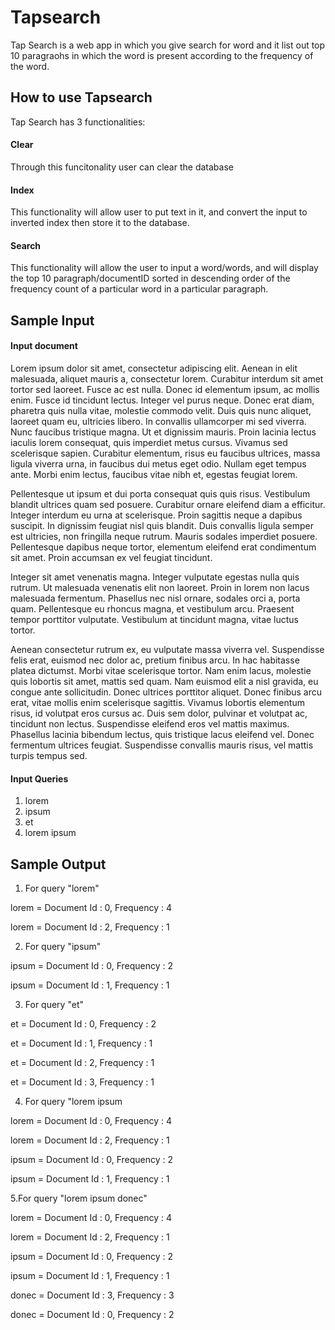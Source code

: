 # Tapsearch

Tap Search is a web app in which you give search for word and it list out top 10 paragraohs in which the word is present according to the frequency of the word.

## How to use Tapsearch

Tap Search has 3 functionalities:

#### Clear

Through this funcitonality user can clear the database

#### Index

This functionality will allow user to put text in it, and convert the input to inverted index then store it to the database.

#### Search

This functionality will allow the user to input a word/words, and will display the top 10 paragraph/documentID sorted in descending order of the frequency count of a particular word in a particular paragraph.    

## Sample Input 

#### Input document

Lorem ipsum dolor sit amet, consectetur adipiscing elit. Aenean in elit malesuada, aliquet mauris a, consectetur lorem. Curabitur interdum sit amet tortor sed laoreet. Fusce ac est nulla. Donec id elementum ipsum, ac mollis enim. Fusce id tincidunt lectus. Integer vel purus neque. Donec erat diam, pharetra quis nulla vitae, molestie commodo velit. Duis quis nunc aliquet, laoreet quam eu, ultricies libero. In convallis ullamcorper mi sed viverra. Nunc faucibus tristique magna. Ut et dignissim mauris. Proin lacinia lectus iaculis lorem consequat, quis imperdiet metus cursus. Vivamus sed scelerisque sapien. Curabitur elementum, risus eu faucibus ultrices, massa ligula viverra urna, in faucibus dui metus eget odio. Nullam eget tempus ante. Morbi enim lectus, faucibus vitae nibh et, egestas feugiat lorem.

Pellentesque ut ipsum et dui porta consequat quis quis risus. Vestibulum blandit ultrices quam sed posuere. Curabitur ornare eleifend diam a efficitur. Integer interdum eu urna at scelerisque. Proin sagittis neque a dapibus suscipit. In dignissim feugiat nisl quis blandit. Duis convallis ligula semper est ultricies, non fringilla neque rutrum. Mauris sodales imperdiet posuere. Pellentesque dapibus neque tortor, elementum eleifend erat condimentum sit amet. Proin accumsan ex vel feugiat tincidunt.

Integer sit amet venenatis magna. Integer vulputate egestas nulla quis rutrum. Ut malesuada venenatis elit non laoreet. Proin in lorem non lacus malesuada fermentum. Phasellus nec nisl ornare, sodales orci a, porta quam. Pellentesque eu rhoncus magna, et vestibulum arcu. Praesent tempor porttitor vulputate. Vestibulum at tincidunt magna, vitae luctus tortor.

Aenean consectetur rutrum ex, eu vulputate massa viverra vel. Suspendisse felis erat, euismod nec dolor ac, pretium finibus arcu. In hac habitasse platea dictumst. Morbi vitae scelerisque tortor. Nam enim lacus, molestie quis lobortis sit amet, mattis sed quam. Nam euismod elit a nisl gravida, eu congue ante sollicitudin. Donec ultrices porttitor aliquet. Donec finibus arcu erat, vitae mollis enim scelerisque sagittis. Vivamus lobortis elementum risus, id volutpat eros cursus ac. Duis sem dolor, pulvinar et volutpat ac, tincidunt non lectus. Suspendisse eleifend eros vel mattis maximus. Phasellus lacinia bibendum lectus, quis tristique lacus eleifend vel. Donec fermentum ultrices feugiat. Suspendisse convallis mauris risus, vel mattis turpis tempus sed.

#### Input Queries

1. lorem
2. ipsum
3. et
4. lorem ipsum

## Sample Output

1. For query "lorem" 

lorem = Document Id : 0, Frequency : 4

lorem = Document Id : 2, Frequency : 1

2. For query "ipsum"

ipsum = Document Id : 0, Frequency : 2

ipsum = Document Id : 1, Frequency : 1

3. For query "et"

et = Document Id : 0, Frequency : 2

et = Document Id : 1, Frequency : 1

et = Document Id : 2, Frequency : 1

et = Document Id : 3, Frequency : 1

4. For query "lorem ipsum

lorem = Document Id : 0, Frequency : 4

lorem = Document Id : 2, Frequency : 1

ipsum = Document Id : 0, Frequency : 2

ipsum = Document Id : 1, Frequency : 1

5.For query "lorem ipsum donec"

lorem = Document Id : 0, Frequency : 4

lorem = Document Id : 2, Frequency : 1

ipsum = Document Id : 0, Frequency : 2

ipsum = Document Id : 1, Frequency : 1

donec = Document Id : 3, Frequency : 3

donec = Document Id : 0, Frequency : 2
